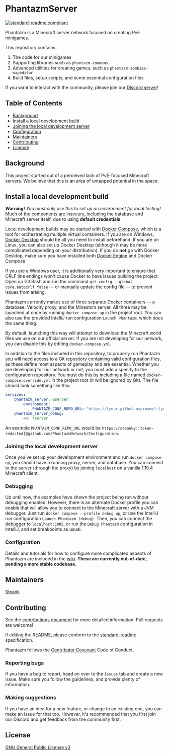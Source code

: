 # PhantazmServer

[![standard-readme compliant](https://img.shields.io/badge/readme%20style-standard-brightgreen.svg?style=flat-square)](https://github.com/RichardLitt/standard-readme)

Phantazm is a Minecraft server network focused on creating PvE minigames.

This repository contains:

1. The code for our minigames
2. Supporting libraries such as `phantazm-commons`
3. Advanced utilities for creating games, such as `phantazm-zombies-mapeditor`
4. Build files, setup scripts, and some essential configuration files

If you want to interact with the community, please join our [Discord server](https://discord.gg/Rb6NkK4EQ8)!

## Table of Contents

- [Background](#background)
- [Install a local development build](#install-a-local-development-build)
- [Joining the local development server](#joining-the-local-development-server)
- [Configuration](#configuration)
- [Maintainers](#maintainers)
- [Contributing](#contributing)
- [License](#license)

## Background

This project started out of a perceived lack of PvE-focused Minecraft servers. We believe that this is an area of
untapped potential in the space.

## Install a local development build

**Warning!** _You must only use this to set up an environment for local testing!_ Much of the components are insecure,
including the database and Minecraft server itself, due to using **default credentials**.

Local development builds may be started with [Docker Compose](https://docs.docker.com/compose/), which is a tool for
orchestrating multiple virtual containers. If you are on
Windows, [Docker Desktop](https://docs.docker.com/desktop/install/windows-install/) should be all you need to install
beforehand. If you are on Linux, you can also set up Docker Desktop (although it may be more complicated depending on
your distribution). If you do **not** go with Docker Desktop, make sure you have installed
both [Docker Engine](https://docs.docker.com/engine/) and Docker Compose.

If you are a Windows user, it is additionally very important to ensure that CRLF line endings won't cause Docker to have
issues building the project. Open up Git Bash and run the command `git config --global core.autocrlf false` — or
manually update the config file — to prevent issues from arising.

Phantazm currently makes use of three separate Docker containers — a database, Velocity proxy, and the Minestom server.
All three may be launched at once by running `docker compose up` in the project root. You can also use the provided
IntelliJ run configuration `Launch Phantazm`, which does the same thing.

By default, launching this way will attempt to download the Minecraft world files we use on our official server. If you
are not developing for our network, you can disable this by editing `docker-compose.yml`.

In addition to the files included in this repository, to properly run Phantazm you will need access to a Git repository
containing valid configuration files, as these define most aspects of gameplay and are essential. Whether you are
developing for our network or not, you must add a specify to the configuration repository. You must do this by including
a file named `docker-compose.override.yml` in the project root (it will be ignored by Git). The file should
look something like this:

```yml
services:
    phantazm_server: &server
        environment:
            PHANTAZM_CONF_REPO_URL: "https://[your-github-username]:[your-github-access-token]@[repository]"
    phantazm_server_debug:
        <<: *server 
```

An example `PHANTAZM_CONF_REPO_URL` would
be `https://steanky:[token-redacted]@github.com/PhantazmNetwork/Configuration`.

### Joining the local development server

Once you've set up your development environment and run `docker compose up`, you should have a running proxy, server,
and database. You can connect to the server (through the proxy) by joining `localhost` on a vanilla 1.19.4 Minecraft
client.

### Debugging

Up until now, the examples have shown the project being run without debugging enabled. However, there is an alternate
Docker profile you can enable that will allow you to connect to the Minecraft server with a JVM debugger. Just
run `docker compose --profile debug up`,
or use the IntelliJ run configuration `Launch Phantazm (debug)`. Then, you can connect the debugger to `localhost:5005`,
or run the `Debug Phantazm` configuration in IntelliJ, and set breakpoints as usual.

### Configuration

Details and tutorials for how to configure more complicated aspects of Phantazm are included in
the [wiki](https://github.com/PhantazmNetwork/PhantazmServer/wiki). **These are currently out-of-date, pending a more
stable codebase.**

## Maintainers

[Steank](https://github.com/Steanky)

## Contributing

See the [contributions document](https://github.com/PhantazmNetwork/.github/blob/main/CONTRIBUTING.md) for more detailed
information. Pull requests are welcome!

If editing the README, please conform to the [standard-readme](https://github.com/RichardLitt/standard-readme)
specification.

Phantazm follows the [Contributor Covenant](http://contributor-covenant.org/version/1/3/0/) Code of Conduct.

### Reporting bugs

If you have a bug to report, head on over to the `Issues` tab and create a new issue. Make sure you follow the
guidelines, and provide plenty of information.

### Making suggestions

If you have an idea for a new feature, or change to an existing one, you can make an issue for that too. However, it's
recommended that you first join our Discord and get feedback from the community first.

## License

[GNU General Public License v3](LICENSE)
